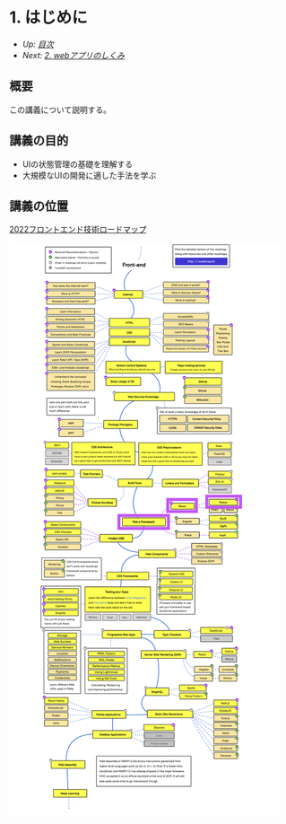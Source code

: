 # 1. はじめに

- *Up: [目次](../index.md)*
- *Next: [2. webアプリのしくみ](./02_web_app.md)*

## 概要

この講義について説明する。

## 講義の目的

- UIの状態管理の基礎を理解する
- 大規模なUIの開発に適した手法を学ぶ

## 講義の位置

[2022フロントエンド技術ロードマップ](https://roadmap.sh/frontend)

![](./frontend_loadmap.png)
